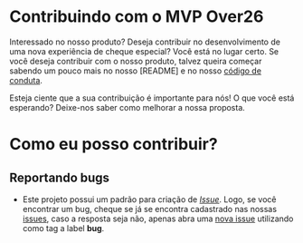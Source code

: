 # Contribuindo com o MVP Over26

Interessado no nosso produto? Deseja contribuir no desenvolvimento de uma nova experiência de cheque especial? Você está no lugar certo. Se você deseja contribuir com o nosso produto, talvez queira começar sabendo um pouco mais no nosso [README] e no nosso [código de conduta](). 

Esteja ciente que a sua contribuição é importante para nós! O que você está esperando? Deixe-nos saber como melhorar a nossa proposta. 

# Como eu posso contribuir?

## Reportando bugs 

* Este projeto possui um padrão para criação de [_Issue_](https://github.com/fga-eps-mds/2019.2-Grupo2/blob/master/.github/ISSUE_TEMPLATE.md). Logo, se você encontrar um bug, cheque se já se encontra cadastrado nas nossas [issues](https://github.com/fga-eps-mds/2019.2-Grupo2/issues), caso a resposta seja não, apenas abra uma [nova issue](https://github.com/fga-eps-mds/2019.2-Grupo2/issues/new) utilizando como tag a label __bug__.
